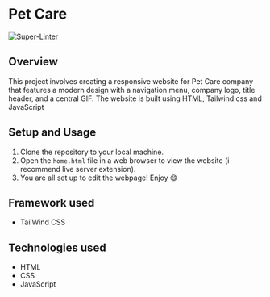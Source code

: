 # Pet Care
[![Super-Linter](https://github.com/<OWNER>/<REPOSITORY>/actions/workflows/<WORKFLOW_FILE_NAME>/badge.svg)](https://github.com/marketplace/actions/super-linter)

## Overview
This project involves creating a responsive website for Pet Care company that features a modern design with a navigation menu, company logo, title header, and a central GIF. The website is built using HTML, Tailwind css and JavaScript 

## Setup and Usage
1. Clone the repository to your local machine.
2. Open the `home.html` file in a web browser to view the website (i recommend live server extension).
3. You are all set up to edit the webpage! Enjoy 😄

## Framework used
- TailWind CSS

## Technologies used
- HTML
- CSS
- JavaScript
